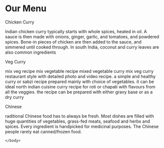 <!doctype html>
<html>
<head>
	<title>Menu</title>
	<meta charset="utf-8">
	<meta name="viewport" contain="width=device-width, initial-scale=1">
	<link rel="stylesheet" href="myassignment/Css/Assignment-lec2.css">
	</head>
	<body>
		<h1> Our Menu </h1>
		<div class="col-lg-4 col-md-6 col-sm-12">
		<div class="box">
            <p class="content-title title1"> Chicken Curry</p>
			<p class="info">Indian chicken curry typically starts with whole spices, heated in oil. A sauce is then made with onions, ginger, garlic, and tomatoes, and powdered spices. Bone-in pieces of chicken are then added to the sauce, and simmered until cooked through. In south India, coconut and curry leaves are also common ingredients</p>
		</div>
		</div>
		<div class="box">
			<div class="col-lg-4 col-md-6 col-sm-12">
            <p class="content-title title2"> Veg Curry</p>
			<p class="info">mix veg recipe mix vegetable recipe mixed vegetable curry mix veg curry restaurant style with detailed photo and video recipe. a simple and healthy curry or sabzi recipe prepared mainly with choice of vegetables. it can be ideal north indian cuisine curry recipe for roti or chapati with flavours from all the veggies. the recipe can be prepared with either gravy base or as a dry curry</p>
			</div>
		    </div>
			<div class="box">
				<div class="col-lg-4 col-md-6 col-sm-12">
                <p class="content-title title3">Chinese</p>
				<p class="info">raditional Chinese food has to always be fresh. Most dishes are filled with huge quantities of vegetables, grass-fed meats, seafood and herbs and spices. Every ingredient is handpicked for medicinal purposes. The Chinese people rarely eat canned/frozen food.</p>
			</div>
			</div>

	</body>
</html> 
